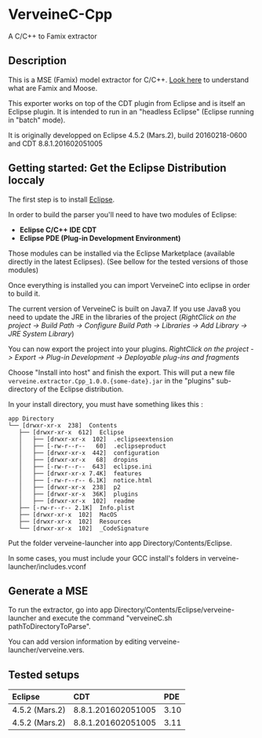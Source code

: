 # VerveineC-Cpp
A C/C++ to Famix extractor

## Description

This is a MSE (Famix) model extractor for C/C++. [Look here](https://en.wikipedia.org/wiki/Moose_(analysis)) to understand what are Famix and Moose.

This exporter works on top of the CDT plugin from Eclipse and is itself an Eclipse plugin. It is intended to run in an "headless Eclipse" (Eclipse running in "batch" mode).

It is originally developped on Eclipse 4.5.2 (Mars.2), build 20160218-0600 and CDT 8.8.1.201602051005

## Getting started: Get the Eclipse Distribution loccaly

The first step is to install [Eclipse](https://www.eclipse.org/downloads/). 

In order to build the parser you'll need to have two modules of Eclipse:
- **Eclipse C/C++ IDE CDT**
- **Eclipse PDE (Plug-in Development Environment)**

Those modules can be installed via the Eclipse Marketplace (available directly in the latest Eclipses). (See bellow for the tested versions of those modules)

Once everything is installed you can import VerveineC into eclipse in order to build it. 

The current version of VerveineC is built on Java7. If you use Java8 you need to update the JRE in the libraries of the project (*RightClick on the project -> Build Path -> Configure Build Path -> Libraries -> Add Library -> JRE System Library*)

You can now export the project into your plugins. 
*RightClick on the project -> Export -> Plug-in Development -> Deployable plug-ins and fragments*

Choose "Install into host" and finish the export. This will put a new file `verveine.extractor.Cpp_1.0.0.{some-date}.jar` in the "plugins" sub-directory of the Eclipse distribution.

In your install directory, you must have something likes this :

 ```
 app Directory
└── [drwxr-xr-x  238]  Contents
    ├── [drwxr-xr-x  612]  Eclipse
    │   ├── [drwxr-xr-x  102]  .eclipseextension
    │   ├── [-rw-r--r--   60]  .eclipseproduct
    │   ├── [drwxr-xr-x  442]  configuration
    │   ├── [drwxr-xr-x   68]  dropins
    │   ├── [-rw-r--r--  643]  eclipse.ini
    │   ├── [drwxr-xr-x 7.4K]  features
    │   ├── [-rw-r--r-- 6.1K]  notice.html
    │   ├── [drwxr-xr-x  238]  p2
    │   ├── [drwxr-xr-x  36K]  plugins
    │   ├── [drwxr-xr-x  102]  readme
    ├── [-rw-r--r-- 2.1K]  Info.plist
    ├── [drwxr-xr-x  102]  MacOS
    ├── [drwxr-xr-x  102]  Resources
    └── [drwxr-xr-x  102]  _CodeSignature
```

Put the folder verveine-launcher into app Directory/Contents/Eclipse.

In some cases, you must include your GCC install's folders in verveine-launcher/includes.vconf

## Generate a MSE


To run the extractor, go into app Directory/Contents/Eclipse/verveine-launcher and execute the command "verveineC.sh pathToDirectoryToParse".

You can add version information by editing verveine-launcher/verveine.vers.

## Tested setups

Eclipse | CDT | PDE | 
:-------|:-------|:-------|
4.5.2 (Mars.2) | 8.8.1.201602051005 | 3.10 |
4.5.2 (Mars.2) | 8.8.1.201602051005 | 3.11 |

